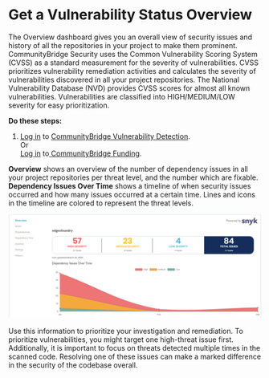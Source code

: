 # Get a Vulnerability Status Overview

The Overview dashboard gives you an overall view of security issues and history of all the repositories in your project to make them prominent. CommunityBridge Security uses the Common Vulnerability Scoring System \(CVSS\) as a standard measurement for the severity of vulnerabilities. CVSS prioritizes vulnerability remediation activities and calculates the severity of vulnerabilities discovered in all your project repositories. The National Vulnerability Database \(NVD\) provides CVSS scores for almost all known vulnerabilities. Vulnerabilities are classified into HIGH/MEDIUM/LOW severity for easy prioritization.

**Do these steps:**

1. [Log in](../../sso/sign-in-to-your-account/) to [CommunityBridge Vulnerability Detection](open-communitybridge-vulnerability-detection.md#projects-applied-to-communitybridge-vulnerability-detection).  
                                     Or  
     [Log in](../../sso/sign-in-to-your-account/) to[ CommunityBridge Funding](open-communitybridge-vulnerability-detection.md#projects-applied-to-communitybridge-funding).

**Overview** shows an overview of the number of dependency issues in all your project repositories per threat level, and the number which are fixable. **Dependency Issues Over Time** shows a timeline of when security issues occurred and how many issues occurred at a certain time. Lines and icons in the timeline are colored to represent the threat levels.

![Security Overview](../../.gitbook/assets/security-overview.png)

Use this information to prioritize your investigation and remediation. To prioritize vulnerabilities, you might target one high-threat issue first. Additionally, it is important to focus on threats detected multiple times in the scanned code. Resolving one of these issues can make a marked difference in the security of the codebase overall.

